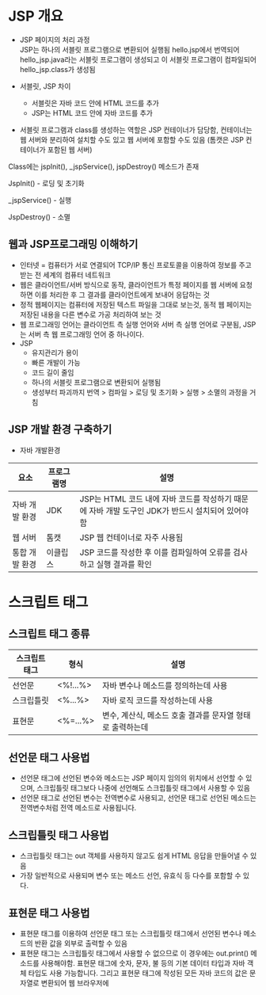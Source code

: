 # JSP 개요

- JSP 페이지의 처리 과정  
JSP는 하나의 서블릿 프로그램으로 변환되어 실행됨 
hello.jsp에서 번역되어 hello_jsp.java라는 서블릿 프로그램이 생성되고 이 서블릿 프로그램이 컴파일되어 hello_jsp.class가 생성됨 

- 서블릿, JSP 차이
  - 서블릿은 자바 코드 안에 HTML 코드를 추가 
  - JSP는 HTML 코드 안에 자바 코드를 추가 

- 서블릿 프로그램과 class를 생성하는 역할은 JSP 컨테이너가 담당함, 컨테이너는 웹 서버와 분리하여 설치할 수도 있고 웹 서버에 포함할 수도 있음 (톰캣은 JSP 컨테이너가 포함된 웹 서버) 

 Class에는 jspInit(), _jspService(), jspDestroy() 메소드가 존재 

JspInit() - 로딩 및 초기화 

_jspService() - 실행 

JspDestroy() - 소멸 

## 웹과 JSP프로그래밍 이해하기

- 인터넷 = 컴퓨터가 서로 연결되어 TCP/IP 통신 프로토콜을 이용하여 정보를 주고받는 전 세계의 컴퓨터 네트워크
- 웹은 클라이언트/서버 방식으로 동작, 클라이언트가 특정 페이지를 웹 서버에 요청하면 이를 처리한 후 그 결과를 클라이언트에게 보내어 응답하는 것
- 정적 웹페이지는 컴퓨터에 저장된 텍스트 파일을 그대로 보는것, 동적 웹 페이지는 저장된 내용을 다른 변수로 가공 처리하여 보는 것
- 웹 프로그래밍 언어는 클라이언트 측 실행 언어와 서버 측 실행 언어로 구분됨, JSP는 서버 측 웹 프로그래밍 언어 중 하나이다.
- JSP
  - 유지관리가 용이
  - 빠른 개발이 가능
  - 코드 길이 줄임
  - 하나의 서블릿 프로그램으로 변환되어 실행됨
  - 생성부터 파괴까지 번역 > 컴파일 > 로딩 및 초기화 > 실행 > 소멸의 과정을 거침

## JSP 개발 환경 구축하기

- 자바 개발환경


|요소|프로그램명|설명|
|------|---|---|
|자바 개발 환경|JDK|JSP는 HTML 코드 내에 자바 코드를 작성하기 때문에 자바 개발 도구인 JDK가 반드시 설치되어 있어야 함|
|웹 서버|톰캣|JSP 웹 컨테이너로 자주 사용됨|
|통합 개발 환경|이클립스|JSP 코드를 작성한 후 이를 컴파일하여 오류를 검사하고 실행 결과를 확인|




# 스크립트 태그

## 스크립트 태그 종류
|스크립트 태그|형식|설명
|------|---|---|
|선언문|<%!...%>|자바 변수나 메소드를 정의하는데 사용|
|스크립틀릿|<%...%>|자바 로직 코드를 작성하는데 사용|
|표현문|<%=...%>|변수, 계산식, 메소드 호출 결과를 문자열 형태로 출력하는데 

## 선언문 태그 사용법
- 선언문 태그에 선언된 변수와 메소드는 JSP 페이지 임의의 위치에서 선언할 수 있으며, 스크립틀릿 태그보다 나중에 선언해도 스크립틀릿 태그에서 사용할 수 있음
- 선언문 태그로 선언된 변수는 전역변수로 사용되고, 선언문 태그로 선언된 메소드는 전역변수처럼 전역 메소드로 사용됩니다.

## 스크립틀릿 태그 사용법
- 스크립틀릿 태그는 out 객체를 사용하지 않고도 쉽게 HTML 응답을 만들어낼 수 있음
- 가장 일반적으로 사용되며 변수 또는 메소드 선언, 유효식 등 다수를 포함할 수 있다.

## 표현문 태그 사용법
- 표현문 태그를 이용하여 선언문 태그 또는 스크립틀릿 태그에서 선언된 변수나 메소드의 반환 값을 외부로 출력할 수 있음
- 표현문 태그는 스크립틀릿 태그에서 사용할 수 없으므로 이 경우에는 out.print() 메소드를 사용해야함. 표현문 태그에 숫자, 문자, 불 등의 기본 데이터 타입과 자바 객체 타입도 사용 가능합니다. 그리고 표현문 태그에 작성된 모든 자바 코드의 값은 문자열로 변환되어 웹 브라우저에 
